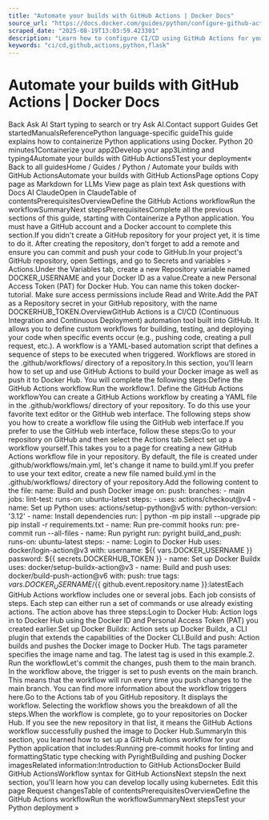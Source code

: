 ```yaml
---
title: "Automate your builds with GitHub Actions | Docker Docs"
source_url: "https://docs.docker.com/guides/python/configure-github-actions/"
scraped_date: "2025-08-19T13:03:59.423301"
description: "Learn how to configure CI/CD using GitHub Actions for your Python application."
keywords: "ci/cd,github,actions,python,flask"
---
```

# Automate your builds with GitHub Actions | Docker Docs

Back Ask AI Start typing to search or try Ask AI.Contact support Guides Get startedManualsReferencePython language-specific guideThis guide explains how to containerize Python applications using Docker. Python 20 minutes1Containerize your app2Develop your app3Linting and typing4Automate your builds with GitHub Actions5Test your deployment« Back to all guidesHome / Guides / Python / Automate your builds with GitHub ActionsAutomate your builds with GitHub ActionsPage options Copy page as Markdown for LLMs View page as plain text Ask questions with Docs AI ClaudeOpen in ClaudeTable of contentsPrerequisitesOverviewDefine the GitHub Actions workflowRun the workflowSummaryNext stepsPrerequisitesComplete all the previous sections of this guide, starting with Containerize a Python application. You must have a GitHub account and a Docker account to complete this section.If you didn't create a GitHub repository for your project yet, it is time to do it. After creating the repository, don't forget to add a remote and ensure you can commit and push your code to GitHub.In your project's GitHub repository, open Settings, and go to Secrets and variables > Actions.Under the Variables tab, create a new Repository variable named DOCKER_USERNAME and your Docker ID as a value.Create a new Personal Access Token (PAT) for Docker Hub. You can name this token docker-tutorial. Make sure access permissions include Read and Write.Add the PAT as a Repository secret in your GitHub repository, with the name DOCKERHUB_TOKEN.OverviewGitHub Actions is a CI/CD (Continuous Integration and Continuous Deployment) automation tool built into GitHub. It allows you to define custom workflows for building, testing, and deploying your code when specific events occur (e.g., pushing code, creating a pull request, etc.). A workflow is a YAML-based automation script that defines a sequence of steps to be executed when triggered. Workflows are stored in the .github/workflows/ directory of a repository.In this section, you'll learn how to set up and use GitHub Actions to build your Docker image as well as push it to Docker Hub. You will complete the following steps:Define the GitHub Actions workflow.Run the workflow.1. Define the GitHub Actions workflowYou can create a GitHub Actions workflow by creating a YAML file in the .github/workflows/ directory of your repository. To do this use your favorite text editor or the GitHub web interface. The following steps show you how to create a workflow file using the GitHub web interface.If you prefer to use the GitHub web interface, follow these steps:Go to your repository on GitHub and then select the Actions tab.Select set up a workflow yourself.This takes you to a page for creating a new GitHub Actions workflow file in your repository. By default, the file is created under .github/workflows/main.yml, let's change it name to build.yml.If you prefer to use your text editor, create a new file named build.yml in the .github/workflows/ directory of your repository.Add the following content to the file: name: Build and push Docker image on: push: branches: - main jobs: lint-test: runs-on: ubuntu-latest steps: - uses: actions/checkout@v4 - name: Set up Python uses: actions/setup-python@v5 with: python-version: '3.12' - name: Install dependencies run: | python -m pip install --upgrade pip pip install -r requirements.txt - name: Run pre-commit hooks run: pre-commit run --all-files - name: Run pyright run: pyright build_and_push: runs-on: ubuntu-latest steps: - name: Login to Docker Hub uses: docker/login-action@v3 with: username: ${{ vars.DOCKER_USERNAME }} password: ${{ secrets.DOCKERHUB_TOKEN }} - name: Set up Docker Buildx uses: docker/setup-buildx-action@v3 - name: Build and push uses: docker/build-push-action@v6 with: push: true tags: ${{ vars.DOCKER_USERNAME }}/${{ github.event.repository.name }}:latestEach GitHub Actions workflow includes one or several jobs. Each job consists of steps. Each step can either run a set of commands or use already existing actions. The action above has three steps:Login to Docker Hub: Action logs in to Docker Hub using the Docker ID and Personal Access Token (PAT) you created earlier.Set up Docker Buildx: Action sets up Docker Buildx, a CLI plugin that extends the capabilities of the Docker CLI.Build and push: Action builds and pushes the Docker image to Docker Hub. The tags parameter specifies the image name and tag. The latest tag is used in this example.2. Run the workflowLet's commit the changes, push them to the main branch. In the workflow above, the trigger is set to push events on the main branch. This means that the workflow will run every time you push changes to the main branch. You can find more information about the workflow triggers here.Go to the Actions tab of you GitHub repository. It displays the workflow. Selecting the workflow shows you the breakdown of all the steps.When the workflow is complete, go to your repositories on Docker Hub. If you see the new repository in that list, it means the GitHub Actions workflow successfully pushed the image to Docker Hub.SummaryIn this section, you learned how to set up a GitHub Actions workflow for your Python application that includes:Running pre-commit hooks for linting and formattingStatic type checking with PyrightBuilding and pushing Docker imagesRelated information:Introduction to GitHub ActionsDocker Build GitHub ActionsWorkflow syntax for GitHub ActionsNext stepsIn the next section, you'll learn how you can develop locally using kubernetes. Edit this page Request changesTable of contentsPrerequisitesOverviewDefine the GitHub Actions workflowRun the workflowSummaryNext stepsTest your Python deployment »